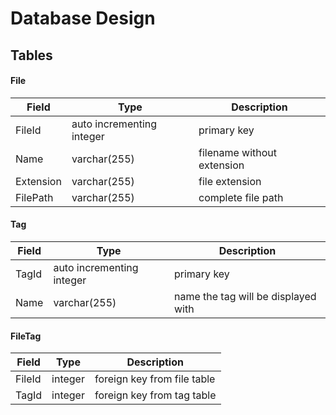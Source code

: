# Database Design
## Tables
#### File
| Field     | Type                               | Description                |
| --------- | ---------------------------------- | -------------------------- |
| FileId    | auto incrementing integer          | primary key                |
| Name      | varchar(255)                       | filename without extension |
| Extension | varchar(255)                       | file extension             |
| FilePath  | varchar(255)                       | complete file path         |

#### Tag
| Field | Type                      | Description                         |
| ----- | ------------------------- | ----------------------------------- |
| TagId | auto incrementing integer | primary key                         |
| Name  | varchar(255)              | name the tag will be displayed with |

#### FileTag
| Field  | Type    | Description                 |
| ------ | ------- | --------------------------- |
| FileId | integer | foreign key from file table |
| TagId  | integer | foreign key from tag table  |

